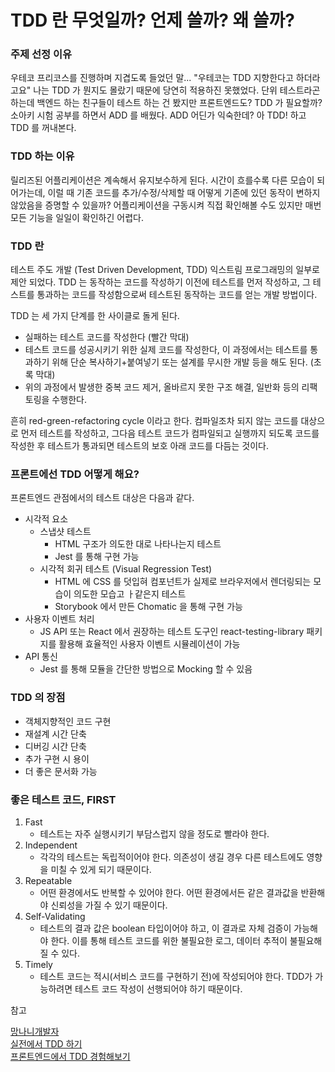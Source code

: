 # TDD 란 무엇일까? 언제 쓸까? 왜 쓸까?

### 주제 선정 이유

우테코 프리코스를 진행하며 지겹도록 들었던 말... "우테코는 TDD 지향한다고 하더라고요" 나는 TDD 가 뭔지도 몰랐기 때문에 당연히 적용하진 못했었다. 단위 테스트라곤 하는데 백엔드 하는 친구들이 테스트 하는 건 봤지만 프론트엔드도? TDD 가 필요할까? 소아키 시험 공부를 하면서 ADD 를 배웠다. ADD 어딘가 익숙한데? 아 TDD! 하고 TDD 를 꺼내본다.

### TDD 하는 이유

릴리즈된 어플리케이션은 계속해서 유지보수하게 된다. 시간이 흐를수록 다른 모습이 되어가는데, 이럴 때 기존 코드를 추가/수정/삭제할 때 어떻게 기존에 있던 동작이 변하지 않았음을 증명할 수 있을까? 어플리케이션을 구동시켜 직접 확인해볼 수도 있지만 매번 모든 기능을 일일이 확인하긴 어렵다.

### TDD 란

테스트 주도 개발 (Test Driven Development, TDD) 익스트림 프로그래밍의 일부로 제안 되었다. TDD 는 동작하는 코드를 작성하기 이전에 테스트를 먼저 작성하고, 그 테스트를 통과하는 코드를 작성함으로써 테스트된 동작하는 코드를 얻는 개발 방법이다.

TDD 는 세 가지 단계를 한 사이클로 돌게 된다.

- 실패하는 테스트 코드를 작성한다 (빨간 막대)
- 테스트 코드를 성공시키기 위한 실제 코드를 작성한다, 이 과정에서는 테스트를 통과하기 위해 단순 복사하기+붙여넣기 또는 설계를 무시한 개발 등을 해도 된다. (초록 막대)
- 위의 과정에서 발생한 중복 코드 제거, 올바르지 못한 구조 해결, 일반화 등의 리팩토링을 수행한다.

흔히 red-green-refactoring cycle 이라고 한다. 컴파일조차 되지 않는 코드를 대상으로 먼저 테스트를 작성하고, 그다음 테스트 코드가 컴파일되고 실행까지 되도록 코드를 작성한 후 테스트가 통과되면 테스트의 보호 아래 코드를 다듬는 것이다.

### 프론트에선 TDD 어떻게 해요?

프론트엔드 관점에서의 테스트 대상은 다음과 같다.

- 시각적 요소
  - 스냅샷 테스트
    - HTML 구조가 의도한 대로 나타나는지 테스트
    - Jest 를 통해 구현 가능
  - 시각적 회귀 테스트 (Visual Regression Test)
    - HTML 에 CSS 를 덧입혀 컴포넌트가 실제로 브라우저에서 렌더링되는 모습이 의도한 모습고 ㅏ같은지 테스트
    - Storybook 에서 만든 Chomatic 을 통해 구현 가능
- 사용자 이벤트 처리
  - JS API 또는 React 에서 권장하는 테스트 도구인 react-testing-library 패키지를 활용해 효율적인 사용자 이벤트 시뮬레이션이 가능
- API 통신
  - Jest 를 통해 모듈을 간단한 방법으로 Mocking 할 수 있음

### TDD 의 장점

- 객체지향적인 코드 구현
- 재설계 시간 단축
- 디버깅 시간 단축
- 추가 구현 시 용이
- 더 좋은 문서화 가능

### 좋은 테스트 코드, FIRST

1. Fast
   - 테스트는 자주 실행시키기 부담스럽지 않을 정도로 빨라야 한다.
2. Independent
   - 각각의 테스트는 독립적이어야 한다. 의존성이 생길 경우 다른 테스트에도 영향을 미칠 수 있게 되기 때문이다.
3. Repeatable
   - 어떤 환경에서도 반복할 수 있어야 한다. 어떤 환경에서든 같은 결과값을 반환해야 신뢰성을 가질 수 있기 때문이다.
4. Self-Validating
   - 테스트의 결과 값은 boolean 타입이어야 하고, 이 결과로 자체 검증이 가능해야 한다. 이를 통해 테스트 코드를 위한 불필요한 로그, 데이터 추적이 불필요해질 수 있다.
5. Timely
   - 테스트 코드는 적시(서비스 코드를 구현하기 전)에 작성되어야 한다. TDD가 가능하려면 테스트 코드 작성이 선행되어야 하기 때문이다.

참고 <br>

[망나니개발자](https://mangkyu.tistory.com/182)<br>
[실전에서 TDD 하기](https://tech.kakaopay.com/post/implementing-tdd-in-practical-applications/)<br>
[프론트엔드에서 TDD 경험해보기](https://velog.io/@hamjw0122/FE-%ED%94%84%EB%A1%A0%ED%8A%B8%EC%97%94%EB%93%9C%EC%97%90%EC%84%9C-TDD-%EA%B2%BD%ED%97%98%ED%95%B4%EB%B3%B4%EA%B8%B0-1-TDD%EB%9E%80)
